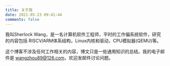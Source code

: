 ```yaml
---
title: 关于我
date: 2021-05-23 09:41:44
comments: false
---
```


我叫Sherlock Wang，是一名计算机软件工程师，平时的工作偏系统软件，研究的内容包括
RISCV/ARM体系结构，Linux内核和驱动，CPU模拟器(QEMU)等。

这个博客不涉及任何工作相关的内容，博文只是一些通用知识的总结。我的电子邮件是
wangzhou89@126.com，欢迎发邮件讨论问题。
